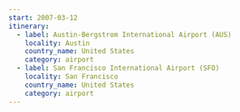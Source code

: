 ```yaml
---
start: 2007-03-12
itinerary:
  - label: Austin-Bergstrom International Airport (AUS)
    locality: Austin
    country_name: United States
    category: airport
  - label: San Francisco International Airport (SFO)
    locality: San Francisco
    country_name: United States
    category: airport
---
```

